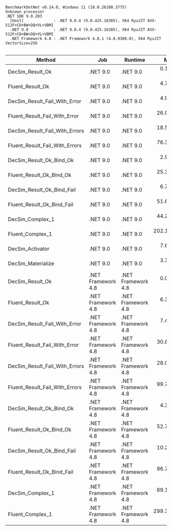 ```

BenchmarkDotNet v0.14.0, Windows 11 (10.0.26100.3775)
Unknown processor
.NET SDK 9.0.203
  [Host]             : .NET 9.0.4 (9.0.425.16305), X64 RyuJIT AVX-512F+CD+BW+DQ+VL+VBMI
  .NET 9.0           : .NET 9.0.4 (9.0.425.16305), X64 RyuJIT AVX-512F+CD+BW+DQ+VL+VBMI
  .NET Framework 4.8 : .NET Framework 4.8.1 (4.8.9300.0), X64 RyuJIT VectorSize=256


```
| Method                         | Job                | Runtime            | Mean        | Error     | StdDev    | Median      | Gen0   | Gen1   | Allocated |
|------------------------------- |------------------- |------------------- |------------:|----------:|----------:|------------:|-------:|-------:|----------:|
| DecSm_Result_Ok                | .NET 9.0           | .NET 9.0           |   0.1794 ns | 0.0085 ns | 0.0075 ns |   0.1750 ns |      - |      - |         - |
| Fluent_Result_Ok               | .NET 9.0           | .NET 9.0           |   4.7750 ns | 0.0748 ns | 0.0699 ns |   4.7363 ns | 0.0011 |      - |      56 B |
| DecSm_Result_Fail_With_Error   | .NET 9.0           | .NET 9.0           |   4.9338 ns | 0.0786 ns | 0.0735 ns |   4.9133 ns | 0.0013 |      - |      64 B |
| Fluent_Result_Fail_With_Error  | .NET 9.0           | .NET 9.0           |  26.0369 ns | 0.2145 ns | 0.1901 ns |  26.0253 ns | 0.0052 |      - |     264 B |
| DecSm_Result_Fail_With_Errors  | .NET 9.0           | .NET 9.0           |  18.5956 ns | 0.1460 ns | 0.1365 ns |  18.6055 ns | 0.0046 |      - |     232 B |
| Fluent_Result_Fail_With_Errors | .NET 9.0           | .NET 9.0           |  76.3068 ns | 0.4245 ns | 0.3763 ns |  76.1888 ns | 0.0134 |      - |     672 B |
| DecSm_Result_Ok_Bind_Ok        | .NET 9.0           | .NET 9.0           |   2.9257 ns | 0.0234 ns | 0.0219 ns |   2.9227 ns |      - |      - |         - |
| Fluent_Result_Ok_Bind_Ok       | .NET 9.0           | .NET 9.0           |  25.3854 ns | 0.1074 ns | 0.0839 ns |  25.4163 ns | 0.0038 |      - |     192 B |
| DecSm_Result_Ok_Bind_Fail      | .NET 9.0           | .NET 9.0           |   6.7069 ns | 0.1201 ns | 0.1123 ns |   6.7034 ns | 0.0013 |      - |      64 B |
| Fluent_Result_Ok_Bind_Fail     | .NET 9.0           | .NET 9.0           |  51.6620 ns | 0.2343 ns | 0.2077 ns |  51.5884 ns | 0.0086 |      - |     432 B |
| DecSm_Complex_1                | .NET 9.0           | .NET 9.0           |  44.2672 ns | 0.6808 ns | 0.6368 ns |  44.2232 ns | 0.0092 |      - |     464 B |
| Fluent_Complex_1               | .NET 9.0           | .NET 9.0           | 202.1584 ns | 1.0481 ns | 0.8752 ns | 201.9758 ns | 0.0308 |      - |    1552 B |
| DecSm_Activator                | .NET 9.0           | .NET 9.0           |   7.6184 ns | 0.1269 ns | 0.1187 ns |   7.6395 ns | 0.0008 |      - |      40 B |
| DecSm_Materialize              | .NET 9.0           | .NET 9.0           |   3.3838 ns | 0.0614 ns | 0.0574 ns |   3.3687 ns | 0.0008 |      - |      40 B |
| DecSm_Result_Ok                | .NET Framework 4.8 | .NET Framework 4.8 |   0.0050 ns | 0.0052 ns | 0.0049 ns |   0.0027 ns |      - |      - |         - |
| Fluent_Result_Ok               | .NET Framework 4.8 | .NET Framework 4.8 |   6.3683 ns | 0.0296 ns | 0.0262 ns |   6.3774 ns | 0.0102 |      - |      64 B |
| DecSm_Result_Fail_With_Error   | .NET Framework 4.8 | .NET Framework 4.8 |   7.4726 ns | 0.0561 ns | 0.0525 ns |   7.4598 ns | 0.0102 |      - |      64 B |
| Fluent_Result_Fail_With_Error  | .NET Framework 4.8 | .NET Framework 4.8 |  30.8401 ns | 0.1433 ns | 0.1341 ns |  30.8356 ns | 0.0446 |      - |     281 B |
| DecSm_Result_Fail_With_Errors  | .NET Framework 4.8 | .NET Framework 4.8 |  28.0778 ns | 0.3903 ns | 0.3651 ns |  28.1426 ns | 0.0370 |      - |     233 B |
| Fluent_Result_Fail_With_Errors | .NET Framework 4.8 | .NET Framework 4.8 |  99.7874 ns | 0.4499 ns | 0.3988 ns |  99.6696 ns | 0.1122 | 0.0002 |     706 B |
| DecSm_Result_Ok_Bind_Ok        | .NET Framework 4.8 | .NET Framework 4.8 |   4.3884 ns | 0.0436 ns | 0.0407 ns |   4.4001 ns |      - |      - |         - |
| Fluent_Result_Ok_Bind_Ok       | .NET Framework 4.8 | .NET Framework 4.8 |  52.7131 ns | 0.1608 ns | 0.1504 ns |  52.7102 ns | 0.0459 |      - |     289 B |
| DecSm_Result_Ok_Bind_Fail      | .NET Framework 4.8 | .NET Framework 4.8 |  10.2249 ns | 0.0942 ns | 0.0835 ns |  10.2178 ns | 0.0102 |      - |      64 B |
| Fluent_Result_Ok_Bind_Fail     | .NET Framework 4.8 | .NET Framework 4.8 |  96.7252 ns | 0.3522 ns | 0.3122 ns |  96.7068 ns | 0.0943 |      - |     594 B |
| DecSm_Complex_1                | .NET Framework 4.8 | .NET Framework 4.8 |  69.1674 ns | 0.3391 ns | 0.3172 ns |  69.1804 ns | 0.0739 |      - |     465 B |
| Fluent_Complex_1               | .NET Framework 4.8 | .NET Framework 4.8 | 299.3972 ns | 1.5897 ns | 1.4870 ns | 299.1781 ns | 0.2699 | 0.0010 |    1701 B |
